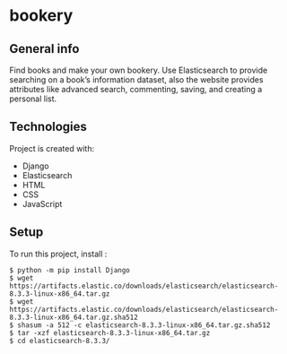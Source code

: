 # bookery
## General info
Find books and make your own bookery.
Use Elasticsearch to provide searching on a book’s information dataset, also the website provides attributes like advanced search, commenting, saving, and creating a personal list.

## Technologies
Project is created with:
* Django
* Elasticsearch 
* HTML
* CSS
* JavaScript

## Setup
To run this project, install :

```
$ python -m pip install Django
$ wget https://artifacts.elastic.co/downloads/elasticsearch/elasticsearch-8.3.3-linux-x86_64.tar.gz
$ wget https://artifacts.elastic.co/downloads/elasticsearch/elasticsearch-8.3.3-linux-x86_64.tar.gz.sha512
$ shasum -a 512 -c elasticsearch-8.3.3-linux-x86_64.tar.gz.sha512 
$ tar -xzf elasticsearch-8.3.3-linux-x86_64.tar.gz
$ cd elasticsearch-8.3.3/ 
```
